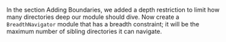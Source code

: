 In the section Adding Boundaries, we added a depth restriction to limit how many directories deep our module should dive. Now create a `BreadthNavigator` module that has a breadth constraint; it will be the maximum number of sibling directories it can navigate.
